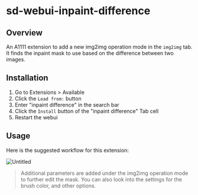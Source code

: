 # sd-webui-inpaint-difference
## Overview
An A1111 extension to add a new img2img operation mode in the `img2img` tab. It finds the inpaint mask to use based on the difference between two images.  

## Installation
1) Go to Extensions > Available
2) Click the `Load from:` button
3) Enter "inpaint difference" in the search bar
4) Click the `Install` button of the "inpaint difference" Tab cell
5) Restart the webui

## Usage
Here is the suggested workflow for this extension:  

![Untitled](https://github.com/John-WL/sd-webui-inpaint-difference/assets/34081873/28027417-a4f2-4145-861a-2d54734854e4)

> Additional parameters are added under the img2img operation mode to further edit the mask.
> You can also look into the settings for the brush color, and other options. 


